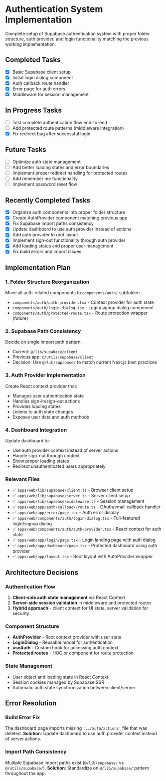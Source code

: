 # Authentication System Implementation

Complete setup of Supabase authentication system with proper folder structure, auth provider, and login functionality matching the previous working implementation.

## Completed Tasks

- [x] Basic Supabase client setup
- [x] Initial login dialog component
- [x] Auth callback route handler
- [x] Error page for auth errors
- [x] Middleware for session management

## In Progress Tasks

- [ ] Test complete authentication flow end-to-end
- [ ] Add protected route patterns (middleware integration)
- [x] Fix redirect bug after successful login

## Future Tasks

- [ ] Optimize auth state management
- [ ] Add better loading states and error boundaries
- [ ] Implement proper redirect handling for protected routes
- [ ] Add remember me functionality
- [ ] Implement password reset flow

## Recently Completed Tasks

- [x] Organize auth components into proper folder structure
- [x] Create AuthProvider component matching previous app
- [x] Fix Supabase import paths consistency  
- [x] Update dashboard to use auth provider instead of actions
- [x] Add auth provider to root layout
- [x] Implement sign-out functionality through auth provider
- [x] Add loading states and proper user management
- [x] Fix build errors and import issues

## Implementation Plan

### 1. Folder Structure Reorganization
Move all auth-related components to `components/auth/` subfolder:
- `components/auth/auth-provider.tsx` - Context provider for auth state
- `components/auth/login-dialog.tsx` - Login/signup dialog component
- `components/auth/protected-route.tsx` - Route protection wrapper (future)

### 2. Supabase Path Consistency
Decide on single import path pattern:
- Current: `@/lib/supabase/client`
- Previous app: `@/utils/supabase/client`
- Decision: Use `@/lib/supabase/` to match current Next.js best practices

### 3. Auth Provider Implementation
Create React context provider that:
- Manages user authentication state
- Handles sign-in/sign-out actions
- Provides loading states
- Listens to auth state changes
- Exposes user data and auth methods

### 4. Dashboard Integration
Update dashboard to:
- Use auth provider context instead of server actions
- Handle sign-out through context
- Show proper loading states
- Redirect unauthenticated users appropriately

### Relevant Files

- ✅ `apps/web/lib/supabase/client.ts` - Browser client setup
- ✅ `apps/web/lib/supabase/server.ts` - Server client setup  
- ✅ `apps/web/lib/supabase/middleware.ts` - Session management
- ✅ `apps/web/app/auth/callback/route.ts` - OAuth/email callback handler
- ✅ `apps/web/app/error/page.tsx` - Auth error display
- ✅ `apps/web/components/auth/login-dialog.tsx` - Full-featured login/signup dialog
- ✅ `apps/web/components/auth/auth-provider.tsx` - React context for auth state
- ✅ `apps/web/app/login/page.tsx` - Login landing page with auth dialog
- ✅ `apps/web/app/dashboard/page.tsx` - Protected dashboard using auth provider
- ✅ `apps/web/app/layout.tsx` - Root layout with AuthProvider wrapper

## Architecture Decisions

### Authentication Flow
1. **Client-side auth state management** via React Context
2. **Server-side session validation** in middleware and protected routes
3. **Hybrid approach** - client context for UI state, server validation for security

### Component Structure
- **AuthProvider** - Root context provider with user state
- **LoginDialog** - Reusable modal for authentication
- **useAuth** - Custom hook for accessing auth context
- **Protected routes** - HOC or component for route protection

### State Management
- User object and loading state in React Context
- Session cookies managed by Supabase SSR
- Automatic auth state synchronization between client/server

## Error Resolution

### Build Error Fix
The dashboard page imports missing `'../auth/actions'` file that was deleted.
**Solution**: Update dashboard to use auth provider context instead of server actions.

### Import Path Consistency  
Multiple Supabase import paths exist (`@/lib/supabase/` vs `@/utils/supabase/`).
**Solution**: Standardize on `@/lib/supabase/` pattern throughout the app. 
